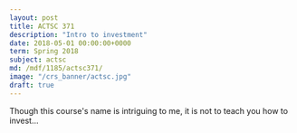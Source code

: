```yaml
---
layout: post
title: ACTSC 371
description: "Intro to investment"
date: 2018-05-01 00:00:00+0000
term: Spring 2018
subject: actsc
md: /mdf/1185/actsc371/
image: "/crs_banner/actsc.jpg"
draft: true
---
```


Though this course's name is intriguing to me, it is not to teach you how to invest...

